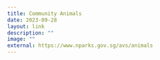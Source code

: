 ```yaml
---
title: Community Animals
date: 2023-09-28
layout: link
description: ""
image: ""
external: https://www.nparks.gov.sg/avs/animals
---
```

